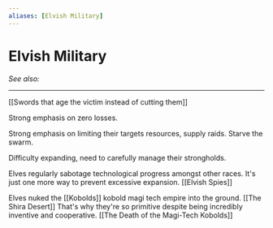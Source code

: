 ```yaml
---
aliases: [Elvish Military]
---
```


# Elvish Military
*See also:*
___
[[Swords that age the victim instead of cutting them]]

Strong emphasis on zero losses. 

Strong emphasis on limiting their targets resources, supply raids. Starve the swarm.

Difficulty expanding, need to carefully manage their strongholds.

Elves regularly sabotage technological progress amongst other races. It's just one more way to prevent excessive expansion. [[Elvish Spies]]

Elves nuked the [[Kobolds]] kobold magi tech empire into the ground. [[The Shira Desert]] That's why they're so primitive despite being incredibly inventive and cooperative. [[The Death of the Magi-Tech Kobolds]]